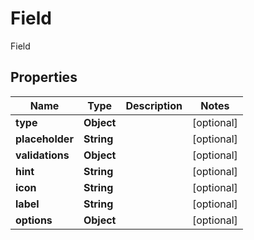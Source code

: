 

# Field

Field

## Properties

| Name | Type | Description | Notes |
|------------ | ------------- | ------------- | -------------|
|**type** | **Object** |  |  [optional] |
|**placeholder** | **String** |  |  [optional] |
|**validations** | **Object** |  |  [optional] |
|**hint** | **String** |  |  [optional] |
|**icon** | **String** |  |  [optional] |
|**label** | **String** |  |  [optional] |
|**options** | **Object** |  |  [optional] |



